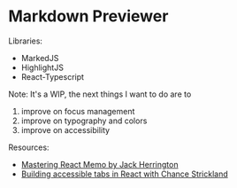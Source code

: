 # Markdown Previewer

Libraries:

- MarkedJS
- HighlightJS
- React-Typescript

Note:
It's a WIP, the next things I want to do are to

1.  improve on focus management
2.  improve on typography and colors
3.  improve on accessibility

Resources:

- [Mastering React Memo by Jack Herrington](https://www.youtube.com/watch?v=DEPwA3mv_R8)
- [Building accessible tabs in React with Chance Strickland](https://www.youtube.com/watch?v=nq2LA9wDt9s&t=1683s)
